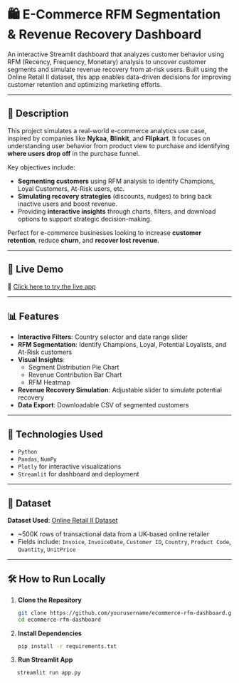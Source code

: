 # 🛍️ E-Commerce RFM Segmentation & Revenue Recovery Dashboard

An interactive Streamlit dashboard that analyzes customer behavior using RFM (Recency, Frequency, Monetary) analysis to uncover customer segments and simulate revenue recovery from at-risk users. Built using the Online Retail II dataset, this app enables data-driven decisions for improving customer retention and optimizing marketing efforts.

---

## 📌 Description

This project simulates a real-world e-commerce analytics use case, inspired by companies like **Nykaa**, **Blinkit**, and **Flipkart**. It focuses on understanding user behavior from product view to purchase and identifying **where users drop off** in the purchase funnel.

Key objectives include:

- **Segmenting customers** using RFM analysis to identify Champions, Loyal Customers, At-Risk users, etc.
- **Simulating recovery strategies** (discounts, nudges) to bring back inactive users and boost revenue.
- Providing **interactive insights** through charts, filters, and download options to support strategic decision-making.

Perfect for e-commerce businesses looking to increase **customer retention**, reduce **churn**, and **recover lost revenue**.

---

## 🚀 Live Demo

🔗 [Click here to try the live app](https://rfm-analysis-and-recovery-simulation-aj4u58p32cfnq7ajhbbhuw.streamlit.app/)  

---

## 📊 Features

- **Interactive Filters**: Country selector and date range slider  
- **RFM Segmentation**: Identify Champions, Loyal, Potential Loyalists, and At-Risk customers  
- **Visual Insights**:
  - Segment Distribution Pie Chart
  - Revenue Contribution Bar Chart
  - RFM Heatmap
- **Revenue Recovery Simulation**: Adjustable slider to simulate potential recovery  
- **Data Export**: Downloadable CSV of segmented customers  

---

## 🧠 Technologies Used

- `Python`
- `Pandas`, `NumPy`
- `Plotly` for interactive visualizations
- `Streamlit` for dashboard and deployment

---

## 📁 Dataset

**Dataset Used**: [Online Retail II Dataset](https://archive.ics.uci.edu/ml/datasets/Online+Retail+II)  
- ~500K rows of transactional data from a UK-based online retailer  
- Fields include: `Invoice`, `InvoiceDate`, `Customer ID`, `Country`, `Product Code`, `Quantity`, `UnitPrice`

---

## 🛠️ How to Run Locally

1. **Clone the Repository**
   ```bash
   git clone https://github.com/yourusername/ecommerce-rfm-dashboard.git
   cd ecommerce-rfm-dashboard

2. **Install Dependencies**
      ```bash
   pip install -r requirements.txt
      
4. **Run Streamlit App**
 ```bash
    streamlit run app.py



  

